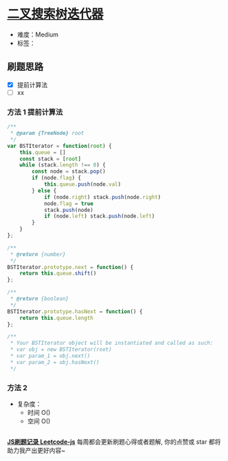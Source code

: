 # [二叉搜索树迭代器](https://leetcode-cn.com/problems/binary-search-tree-iterator/)

- 难度：Medium
- 标签：

## 刷题思路

- [x] 提前计算法
- [ ] xx

### 方法 1 提前计算法

``` js
/**
 * @param {TreeNode} root
 */
var BSTIterator = function(root) {
    this.queue = []
    const stack = [root]
    while (stack.length !== 0) {
        const node = stack.pop()
        if (node.flag) {
            this.queue.push(node.val)
        } else {
            if (node.right) stack.push(node.right)
            node.flag = true
            stack.push(node)
            if (node.left) stack.push(node.left)
        }
    }
};

/**
 * @return {number}
 */
BSTIterator.prototype.next = function() {
    return this.queue.shift()
};

/**
 * @return {boolean}
 */
BSTIterator.prototype.hasNext = function() {
    return this.queue.length
};

/**
 * Your BSTIterator object will be instantiated and called as such:
 * var obj = new BSTIterator(root)
 * var param_1 = obj.next()
 * var param_2 = obj.hasNext()
 */
```

### 方法 2

- 复杂度：
    - 时间 O()
    - 空间 O()

``` js

```

**[JS刷题记录 Leetcode-js](https://github.com/Nodreame/leetcode-js)** 每周都会更新刷题心得或者题解, 你的点赞或 star 都将助力我产出更好内容~
